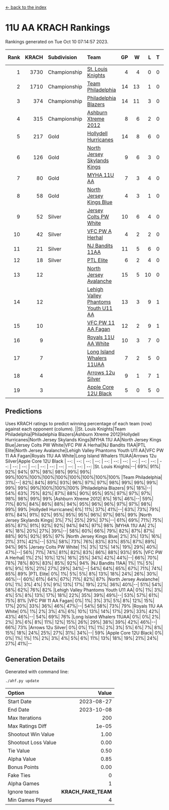 [<- back to the index](readme.md)
# 11U AA KRACH Rankings
Rankings generated on Tue Oct 10 07:14:57 2023.

Rank|KRACH|Subdivision|Team|GP|W|L|T|OTW|OTL|SoS|Exp Wins|Win Diff
---:|---:|:---|:---|---:|---:|---:|---:|---:|---:|---:|---:|---:
1|3730|Championship|[St. Louis Knights](https://gamesheetstats.com/seasons/3659/teams/143319/schedule)|4|4|0|0|0|0|122|4.8|-0.0
2|1710|Championship|[Team Philadelphia](https://gamesheetstats.com/seasons/3659/teams/140788/schedule)|14|13|1|0|0|0|151|13.8|-0.0
3|374|Championship|[Philadelphia Blazers](https://gamesheetstats.com/seasons/3659/teams/140785/schedule)|14|11|3|0|0|0|497|11.8|-0.0
4|315|Championship|[Ashburn Xtreme 2012](https://gamesheetstats.com/seasons/3659/teams/140775/schedule)|8|6|2|0|1|0|400|6.9|0.0
5|217|Gold|[Hollydell Hurricanes](https://gamesheetstats.com/seasons/3659/teams/140777/schedule)|14|8|6|0|0|0|695|8.8|-0.0
6|126|Gold|[North Jersey Skylands Kings](https://gamesheetstats.com/seasons/3659/teams/140784/schedule)|9|6|3|0|1|1|239|6.9|0.0
7|80|Gold|[MYHA 11U AA](https://gamesheetstats.com/seasons/3659/teams/140781/schedule)|7|3|4|0|0|0|515|3.9|0.0
8|58|Gold|[North Jersey Kings Blue](https://gamesheetstats.com/seasons/3659/teams/140459/schedule)|4|3|1|0|0|0|20|3.9|0.0
9|52|Silver|[Jersey Colts PW White](https://gamesheetstats.com/seasons/3659/teams/140778/schedule)|10|6|4|0|0|0|195|6.9|0.0
10|42|Silver|[VFC PW A Herhal](https://gamesheetstats.com/seasons/3659/teams/140467/schedule)|4|2|2|0|0|0|92|2.9|0.0
11|21|Silver|[NJ Bandits 11AA](https://gamesheetstats.com/seasons/3659/teams/140782/schedule)|11|5|6|0|0|1|188|5.9|0.0
12|18|Silver|[PTL Elite](https://gamesheetstats.com/seasons/3659/teams/140462/schedule)|6|2|4|0|0|0|52|2.9|0.0
13|12||[North Jersey Avalanche](https://gamesheetstats.com/seasons/3659/teams/140783/schedule)|15|5|10|0|1|1|165|5.9|0.0
14|12||[Lehigh Valley Phantoms Youth U11 AA](https://gamesheetstats.com/seasons/3659/teams/140779/schedule)|13|3|9|1|0|0|470|4.4|0.0
15|10||[VFC PW 11 AA Fagan](https://gamesheetstats.com/seasons/3659/teams/140789/schedule)|12|2|9|1|1|1|225|3.4|0.0
16|9||[Royals 11U AA White](https://gamesheetstats.com/seasons/3659/teams/140787/schedule)|10|3|7|0|0|0|133|3.9|0.0
17|7||[Long Island Whalers 11UAA](https://gamesheetstats.com/seasons/3659/teams/140780/schedule)|7|2|5|0|0|1|82|2.9|0.0
18|4||[Arrows 12u Silver](https://gamesheetstats.com/seasons/3659/teams/140774/schedule)|9|1|7|1|0|0|62|2.4|0.0
19|3||[Apple Core 12U Black](https://gamesheetstats.com/seasons/3659/teams/140773/schedule)|5|0|5|0|0|0|741|0.9|0.0

## Predictions
Uses KRACH ratings to predict winning percentage of each team (row) against each opponent (column).
||St. Louis Knights|Team Philadelphia|Philadelphia Blazers|Ashburn Xtreme 2012|Hollydell Hurricanes|North Jersey Skylands Kings|MYHA 11U AA|North Jersey Kings Blue|Jersey Colts PW White|VFC PW A Herhal|NJ Bandits 11AA|PTL Elite|North Jersey Avalanche|Lehigh Valley Phantoms Youth U11 AA|VFC PW 11 AA Fagan|Royals 11U AA White|Long Island Whalers 11UAA|Arrows 12u Silver|Apple Core 12U Black
| --: | --: | --: | --: | --: | --: | --: | --: | --: | --: | --: | --: | --: | --: | --: | --: | --: | --: | --: | --: 
|St. Louis Knights|--| 69%| 91%| 92%| 94%| 97%| 98%| 98%| 99%| 99%| 99%|100%|100%|100%|100%|100%|100%|100%|100%
|Team Philadelphia| 31%|--| 82%| 84%| 89%| 93%| 96%| 97%| 97%| 98%| 99%| 99%| 99%| 99%| 99%| 99%|100%|100%|100%
|Philadelphia Blazers|  9%| 18%|--| 54%| 63%| 75%| 82%| 87%| 88%| 90%| 95%| 95%| 97%| 97%| 97%| 98%| 98%| 99%| 99%
|Ashburn Xtreme 2012|  8%| 16%| 46%|--| 59%| 71%| 80%| 84%| 86%| 88%| 94%| 95%| 96%| 96%| 97%| 97%| 98%| 99%| 99%
|Hollydell Hurricanes|  6%| 11%| 37%| 41%|--| 63%| 73%| 79%| 81%| 84%| 91%| 92%| 95%| 95%| 95%| 96%| 97%| 98%| 99%
|North Jersey Skylands Kings|  3%|  7%| 25%| 29%| 37%|--| 61%| 69%| 71%| 75%| 85%| 87%| 91%| 92%| 92%| 94%| 94%| 97%| 98%
|MYHA 11U AA|  2%|  4%| 18%| 20%| 27%| 39%|--| 58%| 60%| 66%| 79%| 82%| 87%| 87%| 88%| 90%| 92%| 95%| 97%
|North Jersey Kings Blue|  2%|  3%| 13%| 16%| 21%| 31%| 42%|--| 53%| 58%| 73%| 76%| 83%| 83%| 85%| 87%| 89%| 94%| 96%
|Jersey Colts PW White|  1%|  3%| 12%| 14%| 19%| 29%| 40%| 47%|--| 56%| 71%| 74%| 81%| 82%| 83%| 86%| 88%| 93%| 95%
|VFC PW A Herhal|  1%|  2%| 10%| 12%| 16%| 25%| 34%| 42%| 44%|--| 66%| 70%| 78%| 78%| 80%| 83%| 85%| 92%| 94%
|NJ Bandits 11AA|  1%|  1%|  5%|  6%|  9%| 15%| 21%| 27%| 29%| 34%|--| 54%| 64%| 65%| 67%| 71%| 74%| 85%| 89%
|PTL Elite|  0%|  1%|  5%|  5%|  8%| 13%| 18%| 24%| 26%| 30%| 46%|--| 60%| 61%| 64%| 67%| 71%| 82%| 87%
|North Jersey Avalanche|  0%|  1%|  3%|  4%|  5%|  9%| 13%| 17%| 19%| 22%| 36%| 40%|--| 51%| 54%| 58%| 62%| 76%| 82%
|Lehigh Valley Phantoms Youth U11 AA|  0%|  1%|  3%|  4%|  5%|  8%| 13%| 17%| 18%| 22%| 35%| 39%| 49%|--| 53%| 57%| 61%| 75%| 81%
|VFC PW 11 AA Fagan|  0%|  1%|  3%|  3%|  5%|  8%| 12%| 15%| 17%| 20%| 33%| 36%| 46%| 47%|--| 54%| 58%| 73%| 79%
|Royals 11U AA White|  0%|  1%|  2%|  3%|  4%|  6%| 10%| 13%| 14%| 17%| 29%| 33%| 42%| 43%| 46%|--| 54%| 69%| 76%
|Long Island Whalers 11UAA|  0%|  0%|  2%|  2%|  3%|  6%|  8%| 11%| 12%| 15%| 26%| 29%| 38%| 39%| 42%| 46%|--| 66%| 73%
|Arrows 12u Silver|  0%|  0%|  1%|  1%|  2%|  3%|  5%|  6%|  7%|  8%| 15%| 18%| 24%| 25%| 27%| 31%| 34%|--| 59%
|Apple Core 12U Black|  0%|  0%|  1%|  1%|  1%|  2%|  3%|  4%|  5%|  6%| 11%| 13%| 18%| 19%| 21%| 24%| 27%| 41%|--

## Generation Details

Generated with command line:
```
./ahf.py update
```

| Option | Value |
| :----- | ----: |
| Start Date | 2023-08-27 |
| End Date | 2023-10-08 |
| Max Iterations | 200 |
| Max Ratings Diff | 1e-05 |
| Shootout Win Value | 1.00 |
| Shootout Loss Value | 0.00 |
| Tie Value | 0.50 |
| Alpha Value | 0.85 |
| Bonus Points | 0.00 |
| Fake Ties | 0 |
| Alpha Games | 1 |
| Ignore teams | __KRACH_FAKE_TEAM__ |
| Min Games Played | 4 |

